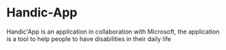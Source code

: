 # Handic-App
Handic'App is an application in collaboration with Microsoft, the application is a tool to help people to have disabilities in their daily life
